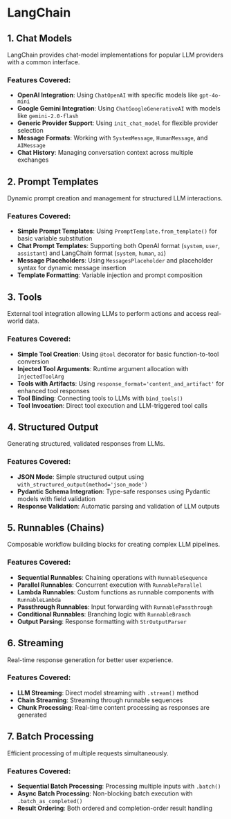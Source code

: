# LangChain

## 1. Chat Models
LangChain provides chat-model implementations for popular LLM providers with a common interface.

### Features Covered:
- **OpenAI Integration**: Using `ChatOpenAI` with specific models like `gpt-4o-mini`
- **Google Gemini Integration**: Using `ChatGoogleGenerativeAI` with models like `gemini-2.0-flash`
- **Generic Provider Support**: Using `init_chat_model` for flexible provider selection
- **Message Formats**: Working with `SystemMessage`, `HumanMessage`, and `AIMessage`
- **Chat History**: Managing conversation context across multiple exchanges

## 2. Prompt Templates
Dynamic prompt creation and management for structured LLM interactions.

### Features Covered:
- **Simple Prompt Templates**: Using `PromptTemplate.from_template()` for basic variable substitution
- **Chat Prompt Templates**: Supporting both OpenAI format (`system`, `user`, `assistant`) and LangChain format (`system`, `human`, `ai`)
- **Message Placeholders**: Using `MessagesPlaceholder` and placeholder syntax for dynamic message insertion
- **Template Formatting**: Variable injection and prompt composition

## 3. Tools
External tool integration allowing LLMs to perform actions and access real-world data.

### Features Covered:
- **Simple Tool Creation**: Using `@tool` decorator for basic function-to-tool conversion
- **Injected Tool Arguments**: Runtime argument allocation with `InjectedToolArg`
- **Tools with Artifacts**: Using `response_format='content_and_artifact'` for enhanced tool responses
- **Tool Binding**: Connecting tools to LLMs with `bind_tools()`
- **Tool Invocation**: Direct tool execution and LLM-triggered tool calls

## 4. Structured Output
Generating structured, validated responses from LLMs.

### Features Covered:
- **JSON Mode**: Simple structured output using `with_structured_output(method='json_mode')`
- **Pydantic Schema Integration**: Type-safe responses using Pydantic models with field validation
- **Response Validation**: Automatic parsing and validation of LLM outputs

## 5. Runnables (Chains)
Composable workflow building blocks for creating complex LLM pipelines.

### Features Covered:
- **Sequential Runnables**: Chaining operations with `RunnableSequence`
- **Parallel Runnables**: Concurrent execution with `RunnableParallel`
- **Lambda Runnables**: Custom functions as runnable components with `RunnableLambda`
- **Passthrough Runnables**: Input forwarding with `RunnablePassthrough`
- **Conditional Runnables**: Branching logic with `RunnableBranch`
- **Output Parsing**: Response formatting with `StrOutputParser`

## 6. Streaming
Real-time response generation for better user experience.

### Features Covered:
- **LLM Streaming**: Direct model streaming with `.stream()` method
- **Chain Streaming**: Streaming through runnable sequences
- **Chunk Processing**: Real-time content processing as responses are generated

## 7. Batch Processing
Efficient processing of multiple requests simultaneously.

### Features Covered:
- **Sequential Batch Processing**: Processing multiple inputs with `.batch()` 
- **Async Batch Processing**: Non-blocking batch execution with `.batch_as_completed()`
- **Result Ordering**: Both ordered and completion-order result handling